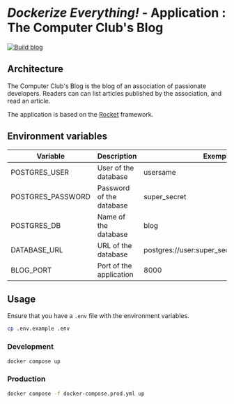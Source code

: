 # *Dockerize Everything!* - Application : The Computer Club's Blog

[![Build blog](https://github.com/Jayllyz/dockerize-project/actions/workflows/build-blog.yml/badge.svg)](https://github.com/Jayllyz/dockerize-project/actions/workflows/build-blog.yml)

## Architecture

The Computer Club's Blog is the blog of an association of passionate developers. Readers can
can list articles published by the association, and read an article.

The application is based on the [Rocket](https://rocket.rs/) framework.

## Environment variables

| Variable          | Description              | Exemple                                     |
|-------------------|--------------------------|---------------------------------------------|
| POSTGRES_USER     | User of the database     | usersame                                    |
| POSTGRES_PASSWORD | Password of the database | super_secret                                |
| POSTGRES_DB       | Name of the database     | blog                                        |
| DATABASE_URL      | URL of the database      | postgres://user:super_secret@localhost/blog |
| BLOG_PORT         | Port of the application  | 8000                                        |

## Usage

Ensure that you have a `.env` file with the environment variables.

```bash
cp .env.example .env
```

### Development

```bash
docker compose up
```

### Production

```bash
docker compose -f docker-compose.prod.yml up
```
